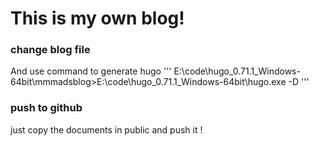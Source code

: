 # This is my own blog!

### change blog file
And use command to generate hugo
'''
E:\code\hugo_0.71.1_Windows-64bit\mmmadsblog>E:\code\hugo_0.71.1_Windows-64bit\hugo.exe -D
'''

### push to github
just copy the documents in public and push it !
